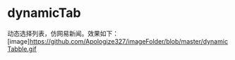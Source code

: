 # dynamicTab
动态选择列表，仿网易新闻。效果如下：
</br>
[image]https://github.com/Apologize327/imageFolder/blob/master/dynamicTabble.gif
